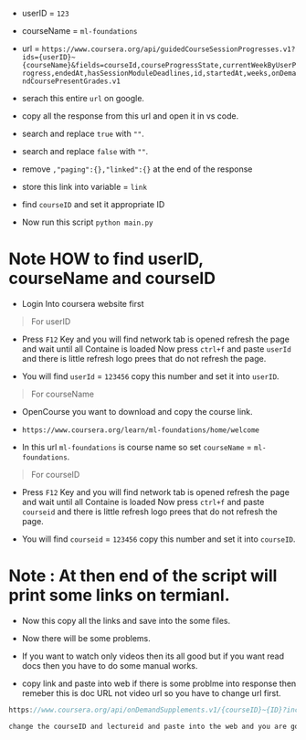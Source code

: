- userID = `123`
- courseName = `ml-foundations`

- url = `https://www.coursera.org/api/guidedCourseSessionProgresses.v1?ids={userID}~{courseName}&fields=courseId,courseProgressState,currentWeekByUserProgress,endedAt,hasSessionModuleDeadlines,id,startedAt,weeks,onDemandCoursePresentGrades.v1`

- serach this entire `url` on google.

- copy all the response from this url and open it in vs code.
- search and replace `true` with `""`.
- search and replace `false` with `""`.

- remove `,"paging":{},"linked":{}` at the end of the response

- store this link into variable = `link`

- find `courseID` and set it appropriate ID

- Now run this script `python main.py`



# Note HOW to find userID, courseName and courseID

- Login Into coursera website first

> For userID

- Press `F12` Key and you will find network tab is opened refresh the page and wait until all Containe is loaded Now press `ctrl+f` and paste `userId` and there is little refresh logo prees that do not refresh the page.

- You will find `userId` = `123456` copy this number and set it into `userID`.

> For courseName

- OpenCourse you want to download and copy the course link.

- `https://www.coursera.org/learn/ml-foundations/home/welcome`

- In this url `ml-foundations` is course name so set `courseName` = `ml-foundations`.

> For courseID

- Press `F12` Key and you will find network tab is opened refresh the page and wait until all Containe is loaded Now press `ctrl+f` and paste `courseid` and there is little refresh logo prees that do not refresh the page.

- You will find `courseid` = `123456` copy this number and set it into `courseID`.


# Note : At then end of the script will print some links on termianl.

- Now this copy all the links and save into the some files.

- Now there will be some problems.

- If you want to watch only videos then its all good but if you want read docs then you have to do some manual works.

- copy link and paste into web if there is some problme into response then remeber this is doc URL not video url so you have to change url first.

```javascript
https://www.coursera.org/api/onDemandSupplements.v1/{courseID}~{ID}?includes=asset&fields=openCourseAssets.v1(typeName)%2CopenCourseAssets.v1(definition)

change the courseID and lectureid and paste into the web and you are good to go.
```